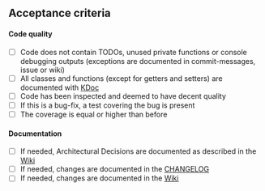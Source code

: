 ## Acceptance criteria

#### Code quality

- [ ] Code does not contain TODOs, unused private functions or console debugging outputs (exceptions are documented in commit-messages, issue or wiki)
- [ ] All classes and functions (except for getters and setters) are documented with [KDoc](https://kotlinlang.org/docs/reference/kotlin-doc.html)
- [ ] Code has been inspected and deemed to have decent quality
- [ ] If this is a bug-fix, a test covering the bug is present
- [ ] The coverage is equal or higher than before

#### Documentation

- [ ] If needed, Architectural Decisions are documented as described in the [Wiki](https://gilbert.informatik.uni-stuttgart.de/enpro-ws2019-20/enpro-livingdoc/wikis/Product-Documentation/System-Documentation/Architecture-and-Design/ADR)
- [ ] If needed, changes are documented in the [CHANGELOG](https://gilbert.informatik.uni-stuttgart.de/enpro-ws2019-20/enpro-livingdoc/blob/master/CHANGELOG.adoc)
- [ ] If needed, changes are documented in the [Wiki](https://gilbert.informatik.uni-stuttgart.de/enpro-ws2019-20/enpro-livingdoc/wikis/home)
